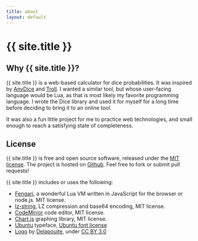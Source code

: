 ```yaml
---
title: about
layout: default
---
```


# {{ site.title }}

## Why {{ site.title }}?

{{ site.title }} is a web-based calculator for dice probabilities. It was inspired by [AnyDice](https://anydice.com/) and [Troll](https://topps.diku.dk/torbenm/troll.msp). I wanted a similar tool, but whose user-facing language would be Lua, as that is most likely my favorite programming language. I wrote the Dice library and used it for myself for a long time before deciding to bring it to an online tool.

It was also a fun little project for me to practice web technologies, and small enough to reach a satisfying state of completeness.

## License

{{ site.title }} is free and open source software, released under the [MIT license](LICENSE.html). The project is hosted on [Github](https://github.com/Castux/dice). Feel free to fork or submit pull requests!

{{ site.title }} includes or uses the following:

- [Fengari](https://fengari.io/), a wonderful Lua VM written in JavaScript for the browser or node.js. MIT license.
- [lz-string](https://pieroxy.net/blog/pages/lz-string/index.html), LZ compression and base64 encoding, MIT license.
- [CodeMirror](https://codemirror.net/) code editor, MIT license.
- [Chart.js](https://www.chartjs.org/) graphing library, MIT license.
- [Ubuntu](https://design.ubuntu.com/font/) typeface, [Ubuntu font license](https://ubuntu.com/legal/font-licence)
- [Logo](https://game-icons.net/1x1/delapouite/perspective-dice-six-faces-random.html) by [Delapouite](https://delapouite.com/), under [CC BY 3.0](https://creativecommons.org/licenses/by/3.0/)
